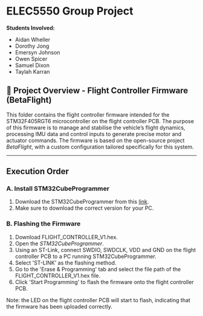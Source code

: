 # ELEC5550 Group Project

**Students Involved:**
- Aidan	Wheller
- Dorothy Jong
- Emersyn Johnson
- Owen Spicer
- Samuel Dixon
- Taylah Karran

## 📁 Project Overview - Flight Controller Firmware (BetaFlight)

This folder contains the flight controller firmware intended for the STM32F405RGT6 microcontroller on the flight controller PCB. The purpose of this firmware is to manage and stabilise the vehicle’s flight dynamics, processing IMU data and control inputs to generate precise motor and actuator commands.
The firmware is based on the open-source project *BetaFlight*, with a custom configuration tailored specifically for this system. 


---
## Execution Order
### **A. Install STM32CubeProgrammer**
1. Download the STM32CubeProgrammer from this [link](https://www.st.com/en/development-tools/stm32cubeprog.html).
1. Make sure to download the correct version for your PC.

### **B. Flashing the Firmware**
1. Download FLIGHT_CONTROLLER_V1.hex.
1. Open the *STM32CubeProgrammer*.
1. Using an ST-Link, connect SWDIO, SWDCLK, VDD and GND on the flight controller PCB to a PC running STM32CubeProgrammer.
1. Select 'ST-LINK' as the flashing method.
1. Go to the 'Erase & Programming' tab and select the file path of the FLIGHT_CONTROLLER_V1.hex file.
1. Click 'Start Programming' to flash the firmware onto the flight controller PCB.

Note: the LED on the flight controller PCB will start to flash, indicating that the firmware has been uploaded correctly.

